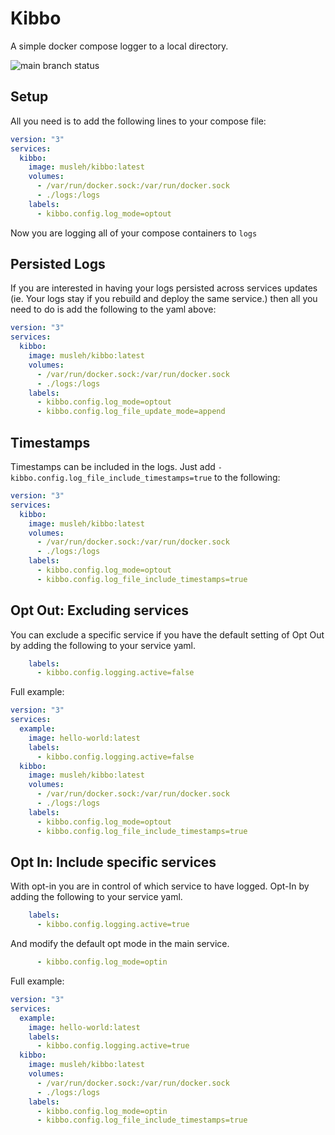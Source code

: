 # Kibbo

A simple docker compose logger to a local directory.

![main branch status](https://github.com/ahmad-musleh/kibbo/actions/workflows/push-image.yaml/badge.svg)
## Setup

All you need is to add the following lines to your compose file:
```yaml
version: "3"
services:
  kibbo:
    image: musleh/kibbo:latest
    volumes:
      - /var/run/docker.sock:/var/run/docker.sock
      - ./logs:/logs
    labels:
      - kibbo.config.log_mode=optout
```

Now you are logging all of your compose containers to `logs`

## Persisted Logs

If you are interested in having your logs persisted across services updates (ie. Your logs stay if you rebuild and deploy the same service.) then all you need to do is add the following to the yaml above:

```yaml
version: "3"
services:
  kibbo:
    image: musleh/kibbo:latest
    volumes:
      - /var/run/docker.sock:/var/run/docker.sock
      - ./logs:/logs
    labels:
      - kibbo.config.log_mode=optout
      - kibbo.config.log_file_update_mode=append
```

## Timestamps

Timestamps can be included in the logs. Just add `- kibbo.config.log_file_include_timestamps=true` to the following:

```yaml
version: "3"
services:
  kibbo:
    image: musleh/kibbo:latest
    volumes:
      - /var/run/docker.sock:/var/run/docker.sock
      - ./logs:/logs
    labels:
      - kibbo.config.log_mode=optout
      - kibbo.config.log_file_include_timestamps=true
```

## Opt Out: Excluding services

You can exclude a specific service if you have the default setting of Opt Out by adding the following to your service yaml.

```yaml
    labels:
      - kibbo.config.logging.active=false
```

Full example:

```yaml
version: "3"
services:
  example:
    image: hello-world:latest
    labels:
      - kibbo.config.logging.active=false
  kibbo:
    image: musleh/kibbo:latest
    volumes:
      - /var/run/docker.sock:/var/run/docker.sock
      - ./logs:/logs
    labels:
      - kibbo.config.log_mode=optout
      - kibbo.config.log_file_include_timestamps=true

```

## Opt In: Include specific services

With opt-in you are in control of which service to have logged. Opt-In by adding the following to your service yaml.

```yaml
    labels:
      - kibbo.config.logging.active=true
```

And modify the default opt mode in the main service.

```yaml
      - kibbo.config.log_mode=optin
```

Full example:

```yaml
version: "3"
services:
  example:
    image: hello-world:latest
    labels:
      - kibbo.config.logging.active=true
  kibbo:
    image: musleh/kibbo:latest
    volumes:
      - /var/run/docker.sock:/var/run/docker.sock
      - ./logs:/logs
    labels:
      - kibbo.config.log_mode=optin
      - kibbo.config.log_file_include_timestamps=true

```
